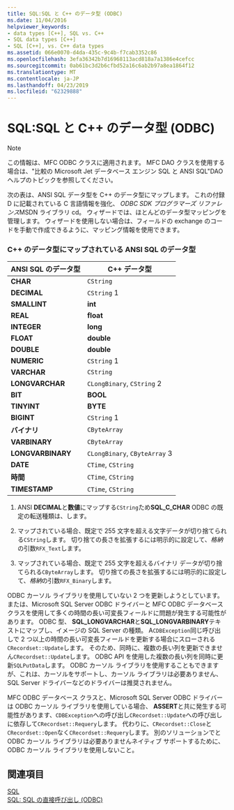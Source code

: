 ```yaml
---
title: SQL:SQL と C++ のデータ型 (ODBC)
ms.date: 11/04/2016
helpviewer_keywords:
- data types [C++], SQL vs. C++
- SQL data types [C++]
- SQL [C++], vs. C++ data types
ms.assetid: 066e0070-d4da-435c-9c4b-f7cab3352c86
ms.openlocfilehash: 3efa36342b7d16968113acd818a7a1386e4cefcc
ms.sourcegitcommit: 0ab61bc3d2b6cfbd52a16c6ab2b97a8ea1864f12
ms.translationtype: MT
ms.contentlocale: ja-JP
ms.lasthandoff: 04/23/2019
ms.locfileid: "62329888"
---
```

# <a name="sql-sql-and-c-data-types-odbc"></a>SQL:SQL と C++ のデータ型 (ODBC)

> [!NOTE]
>  この情報は、MFC ODBC クラスに適用されます。 MFC DAO クラスを使用する場合は、"比較の Microsoft Jet データベース エンジン SQL と ANSI SQL"DAO ヘルプのトピックを参照してください。

次の表は、ANSI SQL データ型を C++ のデータ型にマップします。 これの付録 D に記載されている C 言語情報を強化、 *ODBC SDK* *プログラマーズ リファレンス*MSDN ライブラリ cd。 ウィザードでは、ほとんどのデータ型マッピングを管理します。 ウィザードを使用しない場合は、フィールドの exchange のコードを手動で作成できるように、マッピング情報を使用できます。

### <a name="ansi-sql-data-types-mapped-to-c-data-types"></a>C++ のデータ型にマップされている ANSI SQL のデータ型

|ANSI SQL のデータ型|C++ データ型|
|------------------------|---------------------|
|**CHAR**|`CString`|
|**DECIMAL**|`CString` 1|
|**SMALLINT**|**int**|
|**REAL**|**float**|
|**INTEGER**|**long**|
|**FLOAT**|**double**|
|**DOUBLE**|**double**|
|**NUMERIC**|`CString` 1|
|**VARCHAR**|`CString`|
|**LONGVARCHAR**|`CLongBinary`, `CString` 2|
|**BIT**|**BOOL**|
|**TINYINT**|**BYTE**|
|**BIGINT**|`CString` 1|
|**バイナリ**|`CByteArray`|
|**VARBINARY**|`CByteArray`|
|**LONGVARBINARY**|`CLongBinary`, `CByteArray` 3|
|**DATE**|`CTime`, `CString`|
|**時間**|`CTime`, `CString`|
|**TIMESTAMP**|`CTime`, `CString`|

1. ANSI **DECIMAL**と**数値**にマップする`CString`ため**SQL_C_CHAR** ODBC の既定の転送種類は、します。

2. マップされている場合、既定で 255 文字を超える文字データが切り捨てられる`CString`します。 切り捨ての長さを拡張するには明示的に設定して、*格納*の引数`RFX_Text`します。

3. マップされている場合、既定で 255 文字を超えるバイナリ データが切り捨てられる`CByteArray`します。 切り捨ての長さを拡張するには明示的に設定して、*格納*の引数`RFX_Binary`します。

ODBC カーソル ライブラリを使用していない 2 つを更新しようとしています。 または、Microsoft SQL Server ODBC ドライバーと MFC ODBC データベース クラスを使用して多くの時間の長い可変長フィールドに問題が発生する可能性があります。 ODBC 型、 **SQL_LONGVARCHAR**と**SQL_LONGVARBINARY**テキストにマップし、イメージの SQL Server の種類。 A`CDBException`同じ呼び出しで 2 つ以上の時間の長い可変長フィールドを更新する場合にスローされる`CRecordset::Update`します。 そのため、同時に、複数の長い列を更新できません`CRecordset::Update`します。 ODBC API を使用した複数の長い列を同時に更新`SQLPutData`します。 ODBC カーソル ライブラリを使用することもできますが、これは、カーソルをサポートし、カーソル ライブラリは必要ありません、SQL Server ドライバーなどのドライバーは推奨されません。

MFC ODBC データベース クラスと、Microsoft SQL Server ODBC ドライバーは ODBC カーソル ライブラリを使用している場合、 **ASSERT**と共に発生する可能性があります、`CDBException`への呼び出し`CRecordset::Update`への呼び出しに依存して`CRecordset::Requery`します。 代わりに、`CRecordset::Close`と`CRecordset::Open`なく`CRecordset::Requery`します。 別のソリューションでと ODBC カーソル ライブラリは必要ありませんネイティブ サポートするために、ODBC カーソル ライブラリを使用しないこと。

## <a name="see-also"></a>関連項目

[SQL](../../data/odbc/sql.md)<br/>
[SQL: SQL の直接呼び出し (ODBC)](../../data/odbc/sql-making-direct-sql-calls-odbc.md)